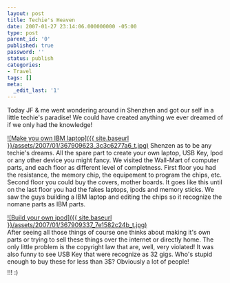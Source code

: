 ```yaml
---
layout: post
title: Techie's Heaven
date: 2007-01-27 23:14:06.000000000 -05:00
type: post
parent_id: '0'
published: true
password: ''
status: publish
categories:
- Travel
tags: []
meta:
  _edit_last: '1'
---
```

Today JF & me went wondering around in Shenzhen and got our self in a little techie's paradise! We could have created anything we ever dreamed of if we only had the knowledge!

<!--more-->

[![Make you own IBM laptop]({{ site.baseurl }}/assets/2007/01/367909623_3c3c6277a6_t.jpg)](http://www.flickr.com/photos/scoubi/367909623/ "Photo Sharing") Shenzen as to be any techie's dreams. All the spare part to create your own laptop, USB Key, Ipod or any other device you might fancy. We visited the Wall-Mart of computer parts, and each floor as different level of completness. First floor you had the resistance, the memory chip, the equipement to program the chips, etc. Second floor you could buy the covers, mother boards. It goes like this until on the last floor you had the fakes laptops, ipods and memory sticks. We saw the guys building a IBM laptop and editing the chips so it recognize the nomane parts as IBM parts.

[![Build your own ipod]({{ site.baseurl }}/assets/2007/01/367909337_7e1582c24b_t.jpg)](http://www.flickr.com/photos/scoubi/367909337/ "Photo Sharing")  
After seeing all those things of course one thinks about making it's own parts or trying to sell these things over the internet or directly home. The only little problem is the copyright law that are, well, very violated! It was also funny to see USB Key that were recognize as 32 gigs. Who's stupid enough to buy these for less than 3$? Obviously a lot of people! $$$$!!! :)

